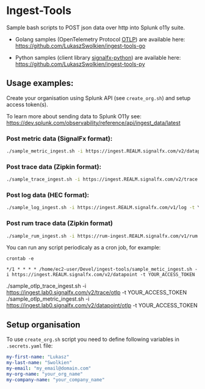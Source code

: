 # Ingest-Tools
Sample bash scripts to POST json data over http into Splunk o11y suite. 

* Golang samples (OpenTelemetry Protocol [OTLP](https://github.com/open-telemetry/opentelemetry-proto-go)) are available here: https://github.com/LukaszSwolkien/ingest-tools-go

* Python samples (client library [signalfx-python](https://github.com/signalfx/signalfx-python)) are available here: https://github.com/LukaszSwolkien/ingest-tools-py

## Usage examples:

Create your organisation using Splunk API (see `create_org.sh`) and setup access token(s).

To learn more about sending data to Splunk O11y see: https://dev.splunk.com/observability/reference/api/ingest_data/latest

### Post metric data (SignalFx format):
```bash
./sample_metric_ingest.sh -i https://ingest.REALM.signalfx.com/v2/datapoint -t YOUR_ACCESS_TOKEN
```

### Post trace data (Zipkin format):
```bash
./sample_trace_ingest.sh -i https://ingest.REALM.signalfx.com/v2/trace -t YOUR_ACCESS_TOKEN
```

### Post log data (HEC format):
```bash
./sample_log_ingest.sh -i https://ingest.REALM.signalfx.com/v1/log -t YOUR_ACCESS_TOKEN
```

### Post rum trace data (Zipkin format)
```bash
./sample_rum_ingest.sh -i https://rum-ingest.REALM.signalfx.com/v1/rum -t YOUR_RUM_TOKEN
```
You can run any script periodicaly as a cron job, for example:

```crontab -e```

```vim
*/1 * * * * /home/ec2-user/Devel/ingest-tools/sample_metic_ingest.sh -i https://ingest.REALM.signalfx.com/v2/datapoint -t YOUR_ACCESS_TOKEN
```

./sample_otlp_trace_ingest.sh -i https://ingest.lab0.signalfx.com/v2/trace/otlp -t YOUR_ACCESS_TOKEN
./sample_otlp_metric_ingest.sh -i https://ingest.lab0.signalfx.com/v2/datapoint/otlp -t YOUR_ACCESS_TOKEN

## Setup organisation 
To use `create_org.sh` script you need to define following variables in `.secrets.yaml` file:

```yaml
my-first-name: "Lukasz"
my-last-name: "Swolkien"
my-email: "my_email@domain.com"
my-org-name: "your_org_name"
my-company-name: "your_company_name"
```
